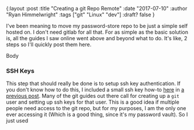 {:layout :post
:title  "Creating a git Repo Remote"
:date "2017-07-10"
:author "Ryan Himmelwright"
:tags ["git" "Linux" "dev"]
:draft? false
}

I've been meaning to move my password-store repo to be just a simple self hosted
on. I don't need gitlab for all that. For as simple as the basic solution is,
all the guides I saw online went above and beyond what to do. It's like, 2 steps
so I'll quickly post them here.

<!-- more -->

Body

### SSH Keys
This step that should really be done is to setup ssh key authentication. If you
don't know how to do this, I included a small ssh key how-to [here](../Ansible-On-Pi-Cluster#ssh) in [a previous post](../Ansible-On-Pi-Cluster). Many of the git guides out there call for creating up a `git` user and setting up ssh keys for that user. This is a good idea if multiple people need access to the git repo, but for my purposes, I am the only one ever accessing it (Which is a good thing, since it's my password vault). So I just used 

###
